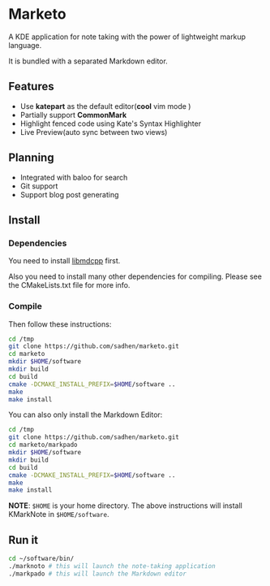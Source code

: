 # Marketo

A KDE application for note taking with the power of lightweight markup language.

It is bundled with a separated Markdown editor.

## Features
+ Use **katepart** as the default editor(**cool** vim mode )
+ Partially support **CommonMark**
+ Highlight fenced code using Kate's Syntax Highlighter
+ Live Preview(auto sync between two views)

## Planning
+ Integrated with baloo for search
+ Git support
+ Support blog post generating

## Install

### Dependencies

You need to install [libmdcpp](https://github.com/sadhen/libmdcpp) first.

Also you need to install many other dependencies for compiling. Please see the CMakeLists.txt file for more info.

### Compile

Then follow these instructions:
``` sh
cd /tmp
git clone https://github.com/sadhen/marketo.git
cd marketo
mkdir $HOME/software
mkdir build
cd build
cmake -DCMAKE_INSTALL_PREFIX=$HOME/software ..
make
make install
```

You can also only install the Markdown Editor:
``` sh
cd /tmp
git clone https://github.com/sadhen/marketo.git
cd marketo/markpado
mkdir $HOME/software
mkdir build
cd build
cmake -DCMAKE_INSTALL_PREFIX=$HOME/software ..
make
make install
```

**NOTE**: `$HOME` is your home directory. The above instructions will install KMarkNote in `$HOME/software`.

## Run it
``` sh
cd ~/software/bin/
./marknoto # this will launch the note-taking application
./markpado # this will launch the Markdown editor
```
